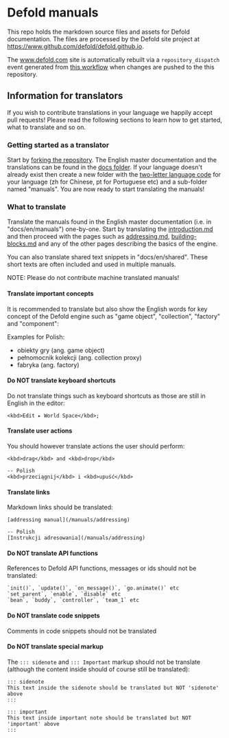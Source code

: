 # Defold manuals

This repo holds the markdown source files and assets for Defold documentation. The files are processed by the Defold site project at https://www.github.com/defold/defold.github.io.

The www.defold.com site is automatically rebuilt via a `repository_dispatch` event generated from [this workflow](https://github.com/defold/doc/blob/master/.github/workflows/trigger-site-rebuild.yml) when changes are pushed to the this repository.

## Information for translators

If you wish to contribute translations in your language we happily accept pull requests! Please read the following sections to learn how to get started, what to translate and so on.

### Getting started as a translator
Start by [forking the repository](https://docs.github.com/en/github/getting-started-with-github/fork-a-repo). The English master documentation and the translations can be found in the [docs folder](https://github.com/defold/doc/tree/master/docs). If your language doesn't already exist then create a new folder with the [two-letter language code](https://en.wikipedia.org/wiki/List_of_ISO_639-1_codes) for your language (zh for Chinese, pt for Portuguese etc) and a sub-folder named "manuals". You are now ready to start translating the manuals!


### What to translate
Translate the manuals found in the English master documentation (i.e. in "docs/en/manuals") one-by-one. Start by translating the [introduction.md](https://github.com/defold/doc/blob/master/docs/en/manuals/introduction.md) and then proceed with the pages such as [addressing.md](https://github.com/defold/doc/blob/master/docs/en/manuals/addressing.md), [building-blocks.md](https://github.com/defold/doc/blob/master/docs/en/manuals/building-blocks.md) and any of the other pages describing the basics of the engine.

You can also translate shared text snippets in "docs/en/shared". These short texts are often included and used in multiple manuals.

NOTE: Please do not contribute machine translated manuals!

#### Translate important concepts
It is recommended to translate but also show the English words for key concept of the Defold engine such as "game object", "collection", "factory" and "component":

Examples for Polish:

* obiekty gry (ang. game object)
* pełnomocnik kolekcji (ang. collection proxy)
* fabryka (ang. factory)

#### Do NOT translate keyboard shortcuts
Do not translate things such as keyboard shortcuts as those are still in English in the editor:

```
<kbd>Edit ▸ World Space</kbd>;
```

#### Translate user actions
You should however translate actions the user should perform:

```
<kbd>drag</kbd> and <kbd>drop</kbd>
    
-- Polish
<kbd>przeciągnij</kbd> i <kbd>upuść</kbd>
```

#### Translate links
Markdown links should be translated:

```
[addressing manual](/manuals/addressing)

-- Polish
[Instrukcji adresowania](/manuals/addressing)
```

#### Do NOT translate API functions
References to Defold API functions, messages or ids should not be translated:

```
`init()`, `update()`, `on_message()`, `go.animate()` etc
`set_parent`, `enable`, `disable` etc
`bean`, `buddy`, `controller`, `team_1` etc
```


#### Do NOT translate code snippets
Comments in code snippets should not be translated


#### Do NOT translate special markup
The `::: sidenote` and `::: Important` markup should not be translate (although the content inside should of course still be translated):

```
::: sidenote
This text inside the sidenote should be translated but NOT 'sidenote' above
:::

::: important
This text inside important note should be translated but NOT 'important' above
:::
```
